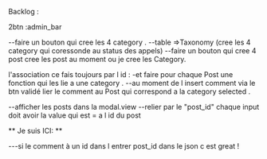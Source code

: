 Backlog :

2btn :admin_bar

--faire un bouton qui cree les 4 category .
--table =>Taxonomy (cree les 4 category qui coressonde au status des appels)
--faire un bouton qui cree 4 post
cree les post au moment ou je cree les Category.

l'association ce fais toujours par l id :
-et faire pour chaque Post une fonction qui les lie a une category .
--au moment de l insert comment via le btn validé  lier le comment au Post qui correspond a la category selected .

--afficher les posts dans la modal.view
--relier par le "post_id"
chaque input doit avoir la value qui est = a  l id du post


**
Je suis ICI:
**

---si le comment à un id dans l entrer post_id dans le json c est great !

